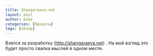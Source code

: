 ```yaml
---
title: Shangaraeva.net
layout: post
author: mike
categories: [Проекты]
tags: [обзор]
---
```

Взялся за разработку (http://shangaraeva.net) . На мой взгляд это будет просто свалка мыслей в одном месте.